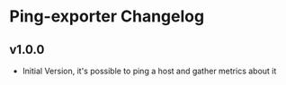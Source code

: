 # Ping-exporter Changelog

## v1.0.0

  * Initial Version, it's possible to ping a host and gather metrics about it
